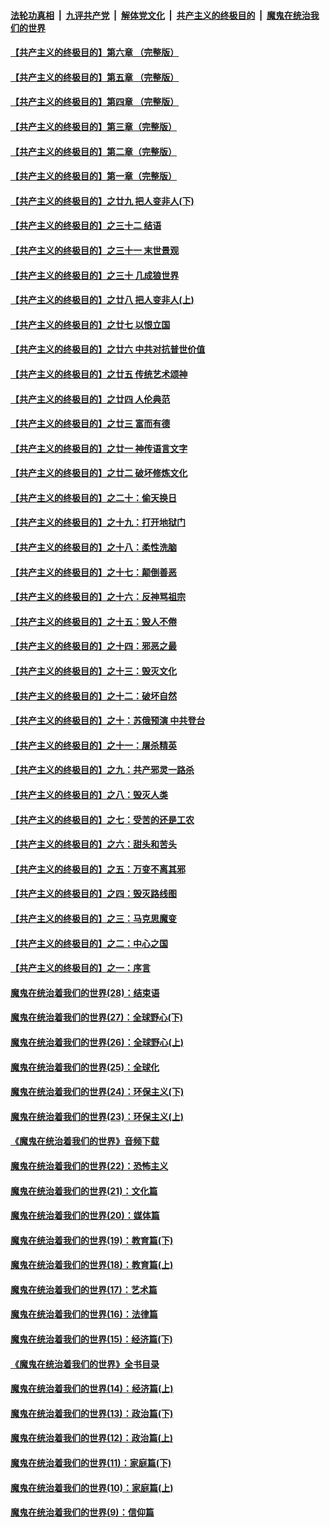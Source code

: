####  [法轮功真相](../../../../basic/blob/master/README.md?t=01160026) &nbsp;|&nbsp; [九评共产党](../../../../9ping.md/blob/master/README.md?t=01160026) &nbsp;|&nbsp; [解体党文化](../../../../jtdwh.md/blob/master/README.md?t=01160026)  &nbsp;|&nbsp; [共产主义的终极目的](../../../../gczydzjmd.md/blob/master/README.md?t=01160026) &nbsp;|&nbsp; [魔鬼在统治我们的世界](../../../../mgztzwmdsj.md/blob/master/README.md?t=01160026) 

#### [【共产主义的终极目的】第六章 （完整版）](../pages/nsc422/n11428913.md?t=01160026) 

#### [【共产主义的终极目的】第五章 （完整版）](../pages/nsc422/n11428912.md?t=01160026) 

#### [【共产主义的终极目的】第四章 （完整版）](../pages/nsc422/n11428907.md?t=01160026) 

#### [【共产主义的终极目的】第三章（完整版）](../pages/nsc422/n11428848.md?t=01160026) 

#### [【共产主义的终极目的】第二章（完整版）](../pages/nsc422/n11428831.md?t=01160026) 

#### [【共产主义的终极目的】第一章（完整版）](../pages/nsc422/n11417651.md?t=01160026) 

#### [【共产主义的终极目的】之廿九 把人变非人(下)](../pages/nsc422/n11344140.md?t=01160026) 

#### [【共产主义的终极目的】之三十二 结语](../pages/nsc422/n11360535.md?t=01160026) 

#### [【共产主义的终极目的】之三十一 末世景观](../pages/nsc422/n11351129.md?t=01160026) 

#### [【共产主义的终极目的】之三十 几成狼世界](../pages/nsc422/n11348280.md?t=01160026) 

#### [【共产主义的终极目的】之廿八 把人变非人(上)](../pages/nsc422/n11340492.md?t=01160026) 

#### [【共产主义的终极目的】之廿七 以恨立国](../pages/nsc422/n11336944.md?t=01160026) 

#### [【共产主义的终极目的】之廿六 中共对抗普世价值](../pages/nsc422/n11324785.md?t=01160026) 

#### [【共产主义的终极目的】之廿五 传统艺术颂神](../pages/nsc422/n11296396.md?t=01160026) 

#### [【共产主义的终极目的】之廿四 人伦典范](../pages/nsc422/n11296397.md?t=01160026) 

#### [【共产主义的终极目的】之廿三 富而有德](../pages/nsc422/n11283598.md?t=01160026) 

#### [【共产主义的终极目的】之廿一 神传语言文字](../pages/nsc422/n11263265.md?t=01160026) 

#### [【共产主义的终极目的】之廿二 破坏修炼文化](../pages/nsc422/n11245728.md?t=01160026) 

#### [【共产主义的终极目的】之二十：偷天换日](../pages/nsc422/n11238846.md?t=01160026) 

#### [【共产主义的终极目的】之十九：打开地狱门](../pages/nsc422/n11206376.md?t=01160026) 

#### [【共产主义的终极目的】之十八：柔性洗脑](../pages/nsc422/n11199994.md?t=01160026) 

#### [【共产主义的终极目的】之十七：颠倒善恶](../pages/nsc422/n11179782.md?t=01160026) 

#### [【共产主义的终极目的】之十六：反神骂祖宗](../pages/nsc422/n11166798.md?t=01160026) 

#### [【共产主义的终极目的】之十五：毁人不倦](../pages/nsc422/n11166792.md?t=01160026) 

#### [【共产主义的终极目的】之十四：邪恶之最](../pages/nsc422/n11150249.md?t=01160026) 

#### [【共产主义的终极目的】之十三：毁灭文化](../pages/nsc422/n11135227.md?t=01160026) 

#### [【共产主义的终极目的】之十二：破坏自然](../pages/nsc422/n11135214.md?t=01160026) 

#### [【共产主义的终极目的】之十：苏俄预演 中共登台](../pages/nsc422/n11118424.md?t=01160026) 

#### [【共产主义的终极目的】之十一：屠杀精英](../pages/nsc422/n11118442.md?t=01160026) 

#### [【共产主义的终极目的】之九：共产邪灵一路杀](../pages/nsc422/n11114139.md?t=01160026) 

#### [【共产主义的终极目的】之八：毁灭人类](../pages/nsc422/n11108503.md?t=01160026) 

#### [【共产主义的终极目的】之七：受苦的还是工农](../pages/nsc422/n11101809.md?t=01160026) 

#### [【共产主义的终极目的】之六：甜头和苦头](../pages/nsc422/n11096971.md?t=01160026) 

#### [【共产主义的终极目的】之五：万变不离其邪](../pages/nsc422/n11091285.md?t=01160026) 

#### [【共产主义的终极目的】之四：毁灭路线图](../pages/nsc422/n11086284.md?t=01160026) 

#### [【共产主义的终极目的】之三：马克思魔变](../pages/nsc422/n11061941.md?t=01160026) 

#### [【共产主义的终极目的】之二：中心之国](../pages/nsc422/n11047728.md?t=01160026) 

#### [【共产主义的终极目的】之一：序言](../pages/nsc422/n11086077.md?t=01160026) 

#### [魔鬼在统治着我们的世界(28)：结束语](../pages/nsc422/n10936246.md?t=01160026) 

#### [魔鬼在统治着我们的世界(27)：全球野心(下)](../pages/nsc422/n10928319.md?t=01160026) 

#### [魔鬼在统治着我们的世界(26)：全球野心(上)](../pages/nsc422/n10900318.md?t=01160026) 

#### [魔鬼在统治着我们的世界(25)：全球化](../pages/nsc422/n10788205.md?t=01160026) 

#### [魔鬼在统治着我们的世界(24)：环保主义(下)](../pages/nsc422/n10695307.md?t=01160026) 

#### [魔鬼在统治着我们的世界(23)：环保主义(上)](../pages/nsc422/n10688613.md?t=01160026) 

#### [《魔鬼在统治着我们的世界》音频下载](../pages/nsc422/n10635553.md?t=01160026) 

#### [魔鬼在统治着我们的世界(22)：恐怖主义](../pages/nsc422/n10614727.md?t=01160026) 

#### [魔鬼在统治着我们的世界(21)：文化篇](../pages/nsc422/n10597706.md?t=01160026) 

#### [魔鬼在统治着我们的世界(20)：媒体篇](../pages/nsc422/n10586579.md?t=01160026) 

#### [魔鬼在统治着我们的世界(19)：教育篇(下)](../pages/nsc422/n10564808.md?t=01160026) 

#### [魔鬼在统治着我们的世界(18)：教育篇(上)](../pages/nsc422/n10526970.md?t=01160026) 

#### [魔鬼在统治着我们的世界(17)：艺术篇](../pages/nsc422/n10499093.md?t=01160026) 

#### [魔鬼在统治着我们的世界(16)：法律篇](../pages/nsc422/n10485969.md?t=01160026) 

#### [魔鬼在统治着我们的世界(15)：经济篇(下)](../pages/nsc422/n10469975.md?t=01160026) 

#### [《魔鬼在统治着我们的世界》全书目录](../pages/nsc422/n10464261.md?t=01160026) 

#### [魔鬼在统治着我们的世界(14)：经济篇(上)](../pages/nsc422/n10457370.md?t=01160026) 

#### [魔鬼在统治着我们的世界(13)：政治篇(下)](../pages/nsc422/n10448270.md?t=01160026) 

#### [魔鬼在统治着我们的世界(12)：政治篇(上)](../pages/nsc422/n10444576.md?t=01160026) 

#### [魔鬼在统治着我们的世界(11)：家庭篇(下)](../pages/nsc422/n10440961.md?t=01160026) 

#### [魔鬼在统治着我们的世界(10)：家庭篇(上)](../pages/nsc422/n10435448.md?t=01160026) 

#### [魔鬼在统治着我们的世界(9)：信仰篇](../pages/nsc422/n10432159.md?t=01160026) 

